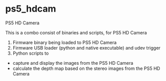 # ps5_hdcam
PS5 HD Camera

This is a combo consist of binaries and scripts, for PS5 HD Camera
1) Firmware binary being loaded to PS5 HD Camera
2) Firmware USB loader (python and native executable) and udev trigger
3) Python scripts to 
- capture and display the images from the PS5 HD Camera
- calculate the depth map based on the stereo images from the PS5 HD Camera
